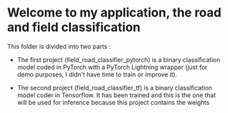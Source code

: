 # Welcome to my application, the road and field classification 

This folder is divided into two parts :
 - The first project (field_road_classifier_pytorch) is a binary classification model coded in PyTorch with a PyTorch Lightning wrapper (just for demo purposes, 
 I didn't have time to train or improve it).
 
 - The second project (field_road_classifier_tf) is a binary classification model coder in Tensorflow. 
 It has been trained and this is the one that will be used for inference because this project contains the weights


